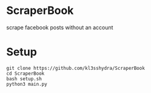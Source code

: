 # ScraperBook
scrape facebook posts without an account

# Setup
```
git clone https://github.com/kl3sshydra/ScraperBook
cd ScraperBook
bash setup.sh
python3 main.py
```
